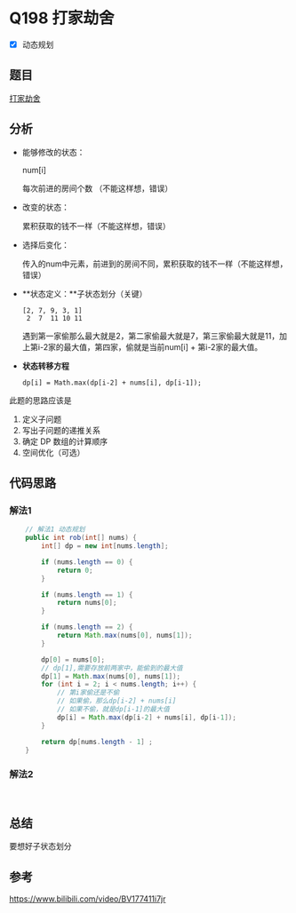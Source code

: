 # Q198 打家劫舍

- [x] 动态规划

## 题目

[打家劫舍](https://leetcode-cn.com/problems/house-robber/)



## 分析

- 能够修改的状态：

  num[i]   

  每次前进的房间个数 （不能这样想，错误）

- 改变的状态：

  累积获取的钱不一样（不能这样想，错误）

- 选择后变化：

  传入的num中元素，前进到的房间不同，累积获取的钱不一样（不能这样想，错误）

- **状态定义：**子状态划分（关键）

  ```
  [2, 7, 9, 3, 1]
   2  7  11 10 11
  ```

  遇到第一家偷那么最大就是2，第二家偷最大就是7，第三家偷最大就是11，加上第i-2家的最大值，第四家，偷就是当前num[i] + 第i-2家的最大值。

  
  
- **状态转移方程**

  ```
  dp[i] = Math.max(dp[i-2] + nums[i], dp[i-1]);
  ```



此题的思路应该是

1. 定义子问题
2. 写出子问题的递推关系
3. 确定 DP 数组的计算顺序
4. 空间优化（可选）

## 代码思路


### 解法1 

```java
    // 解法1 动态规划
    public int rob(int[] nums) {
        int[] dp = new int[nums.length];

        if (nums.length == 0) {
            return 0;
        }

        if (nums.length == 1) {
            return nums[0];
        }

        if (nums.length == 2) {
            return Math.max(nums[0], nums[1]);
        }

        dp[0] = nums[0];
        // dp[1],需要存放前两家中，能偷到的最大值
        dp[1] = Math.max(nums[0], nums[1]);
        for (int i = 2; i < nums.length; i++) {
            // 第i家偷还是不偷
            // 如果偷，那么dp[i-2] + nums[i]
            // 如果不偷，就是dp[i-1]的最大值
            dp[i] = Math.max(dp[i-2] + nums[i], dp[i-1]);
        }

        return dp[nums.length - 1] ;
    }
```



### 解法2 



```java
  
```



## 总结

要想好子状态划分



## 参考

https://www.bilibili.com/video/BV177411i7jr